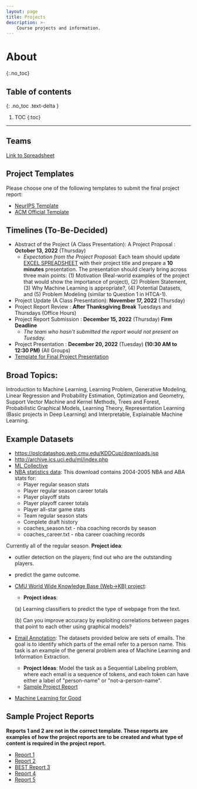 ```yaml
---
layout: page
title: Projects
description: >-
    Course projects and information.
---
```


# About
{:.no_toc}

## Table of contents
{: .no_toc .text-delta }

1. TOC
{:toc}

---

## Teams

[Link to Spreadsheet](https://docs.google.com/spreadsheets/d/17Wv_hqMpghsEjdN6DaV2cs5DhWvQc7g0pIOTmz7Hcvk/edit?usp=sharing)

## Project Templates

Please choose one of the following templates to submit the final project report: 
* [NeurIPS Template](https://www.overleaf.com/latex/templates/neurips-2022/kxymzbjpwsqx)
* [ACM Official Template](https://www.overleaf.com/latex/templates/acm-conference-proceedings-primary-article-template/wbvnghjbzwpc)

## Timelines (To-Be-Decided)

* Abstract of the Project (A Class Presentation): A Project Proposal : __October 13, 2022__ (Thursday)
    * _Expectation from the Project Proposal:_ Each team should update [EXCEL SPREADSHEET](https://docs.google.com/spreadsheets/d/17Wv_hqMpghsEjdN6DaV2cs5DhWvQc7g0pIOTmz7Hcvk/edit#gid=0) with their project title and prepare a __10 minutes__ presentation. The presentation should clearly bring across three main points: (1) Motivation (Real-world examples of the project that would show the importance of project), (2) Problem Statement, (3) Why Machine Learning is appropriate?, (4) Potential Datasets, and (5) Problem Modeling (similar to Question 1 in HTCA-1).  
* Project Update (A Class Presentation): __November 17, 2022__ (Thursday)
* Project Report Review : __After Thanksgiving Break__ Tuesdays and Thursdays (Office Hours)
* Project Report Submission : __December 15, 2022__ (Thursday) **Firm Deadline**
    * _The team who hasn't submitted the report would not present on Tuesday._ 
* Project Presentation : __December 20, 2022__ (Tuesday) **(10:30 AM to 12:30 PM)** (All Groups)
* [Template for Final Project Presentation](https://docs.google.com/presentation/d/1x_3vygPPI1bFjibUuLZuSzeXJkgo2gu2SJFEQV4CtM0/edit?usp=sharing)

## Broad Topics:

Introduction to Machine Learning, Learning Problem, Generative Modeling, Linear Regression and Probability Estimation, Optimization and Geometry, Support Vector Machine and Kernel Methods, Trees and Forest, Probabilistic Graphical Models, Learning Theory, Representation Learning (Basic projects in Deep Learning) and Interpretable, Explainable Machine Learning. 

## Example Datasets
* https://pslcdatashop.web.cmu.edu/KDDCup/downloads.jsp
* http://archive.ics.uci.edu/ml/index.php
* [ML Collective](https://mlcollective.org/projects/)
* [NBA statistics data](http://www.cs.cmu.edu/%7Eawm/10701/project/databasebasketball2.0.zip): This download contains 2004-2005 NBA and ABA stats for:
    * Player regular season stats
    * Player regular season career totals
    * Player playoff stats
    * Player playoff career totals
    * Player all-star game stats
    * Team regular season stats
    * Complete draft history
    * coaches_season.txt - nba coaching records by season
    * coaches_career.txt - nba career coaching records


Currently all of the regular season. __Project idea__:
  * outlier detection on the players; find out who are the outstanding players.
  * predict the game outcome.

* [CMU World Wide Knowledge Base (Web->KB) project](http://www.cs.cmu.edu/~webkb/): 
    * __Project ideas__: 
    
    
    (a) Learning classifiers to predict the type of webpage from the text. 
    
    (b) Can you improve accuracy by exploiting correlations between pages that point to each other using graphical models?

* [Email Annotation](http://www.cs.cmu.edu/~einat/datasets.html): The datasets provided below are sets of emails. The goal is to identify which parts of the email refer to a person name. This task is an example of the general problem area of Machine Learning and Information Extraction.
    * __Project Ideas__: Model the task as a Sequential Labeling problem, where each email is a sequence of tokens, and each token can have either a label of "person-name" or "not-a-person-name".
    * [Sample Project Report](http://www.cs.cmu.edu/~einat/email.pdf)

* [Machine Learning for Good](https://github.com/shreyashankar/datasets-for-good)

## Sample Project Reports 
__Reports 1 and 2 are not in the correct template. These reports are examples of how the project reports are to be created and what type of content is required in the project report.__
* [Report 1](https://drive.google.com/file/d/1lZr6k85DtrTfQnDQG6dsO1-mSLcjTKqg/view?usp=sharing)
* [Report 2](https://drive.google.com/file/d/1UHCeU0uZrqMnt00-RjLnDAxa_XydbxL_/view?usp=sharing)
* [BEST Report 3](https://drive.google.com/file/d/1hEJHhuK4x7fKK-8VRGcFQXewjlcirYhM/view?usp=sharing)
* [Report 4](https://drive.google.com/file/d/1blpRmQ1z2AP2MrHAZK4KDyq4Qf2orr4u/view?usp=sharing)
* [Report 5](https://drive.google.com/file/d/1gpMyhKyur50MX7KIwb6vJ2yaCT0_Lto0/view?usp=sharing)
